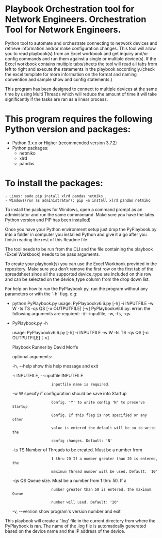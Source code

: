 
# Playbook Orchestration tool for Network Engineers. Orchestration Tool for Network Engineers.
Python tool to automate and orchestrate connecting to network devices and retrieve information and/or make configuration changes.
This tool will allow you to read playbook(s) from an Excel workbook and get inquiry and/or config commands and run them against a single or multiple device(s). If the Excel workbook contains multiple tabs/sheets the tool will read all tabs from left to right and execute the statements in the playbook accordingly.(check the excel template for more information on the format and naming convention and sample show and config statements.)

This program has been designed to connect to multiple devices at the same time by using Multi Threads which will reduce the amount of time it will take significantly if the tasks are ran as a linear process.

# This program requires the following Python version and packages:
  - Python 3.x.x or Higher (recommended version 3.7.2)
  - Python packages:
    - netmiko
    - xlrd
    - pandas

# To install the packages:
    - Linux: sudo pip install xlrd pandas netmiko
    - Windows(run as administrator): pip -m install xlrd pandas netmiko
  
To install the packages for Windows, open a command prompt as an administator and run the same commomand. Make sure you have the lates Python version and PIP has been installed)

Once you have your Python environment setup just drop the PyPlaybook.py into a folder in computer you installed Python and give it a go after you finish reading the rest of this Readme file.

The tool needs to be run from the CLI and the file containing the playbook (Excel Workbook) needs to be pass arguments.

To create your playbook(s) you can use the Excel Workbook provided in the repository. Make sure you don't remove the first row on the first tab of the spreadsheet since all the supported device_type are included on this row and can be selected on the device_type column from the drop down list.

For help on how to run the PyPlaybook.py, run the program without any parameters or with the '-h' flag.
e.g:
  - python PyPlaybook.py
    usage: PyPlaybookv6.6.py [-h] -i INPUTFILE -w W -ts TS -qs QS [-o OUTPUTFILE]
                             [-v]
    PyPlaybookv6.6.py: error: the following arguments are required: -i/--inputfile, -w, -ts, -qs
    
  - PyPlaybook.py -h
  
    usage: PyPlaybookv6.6.py [-h] -i INPUTFILE -w W -ts TS -qs QS [-o OUTPUTFILE]
                [-v]
    
    Playbook Runner by David Morfe
    
    optional arguments:
    
    -h, --help            show this help message and exit

    -i INPUTFILE, --inputfile INPUTFILE  
    
                          inputfile name is required.

    -w W                  specify if configuration should be save into Startup
    
                          Config. 'Y' to write config 'N' to preserve Startup
                          
                          Config. If this flag is not specified or any other
                          
                          value is entered the default will be no to write the
                          
                          config changes. Default: 'N'

    -ts TS                Number of Threads to be created. Must be a number from
    
                          1 thru 20 If a number greater than 20 is entered, the
                          
                          maximum Thread number will be used. Default: '10'

    -qs QS                Queue size. Must be a number from 1 thru 50. If a
    
                          number greater than 50 is entered, the maximum Queue
                          
                          number will used. Default: '20'

    -v, --version         show program's version number and exit

This playbook will create a '.log' file in the current directory from where the PyPlaybook is ran. The name of the .log file is automatically generated based on the device name and the IP address of the device.
